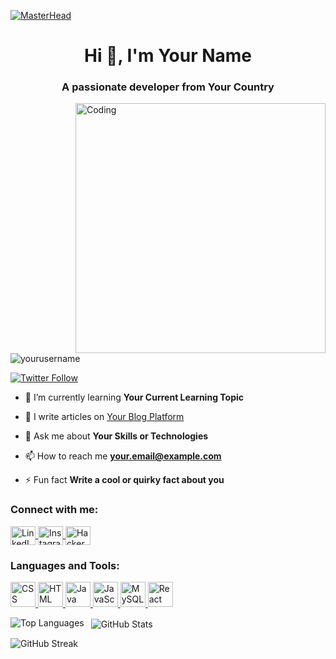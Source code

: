 [![MasterHead](https://logicmojo.com/assets/dist/new_pages/images/js-gif.gif)](https://linkedin.com/in/your-link)

<h1 align="center">Hi 👋, I'm Your Name</h1>
<h3 align="center">A passionate developer from Your Country</h3>

<img align="right" alt="Coding" width="400" src="https://www.lambdatest.com/resources/images/news24.gif">

<p align="left">
  <img src="https://komarev.com/ghpvc/?username=yourusername&label=Profile%20views&color=0e75b6&style=flat" alt="yourusername" />
</p>

<p align="left">
  <a href="https://twitter.com/yourhandle" target="blank">
    <img src="https://img.shields.io/twitter/follow/?logo=twitter&style=for-the-badge" alt="Twitter Follow" />
  </a>
</p>

- 🌱 I’m currently learning **Your Current Learning Topic**

- 📝 I write articles on [Your Blog Platform](https://yourblog.example.com)

- 💬 Ask me about **Your Skills or Technologies**

- 📫 How to reach me **your.email@example.com**

- ⚡ Fun fact **Write a cool or quirky fact about you**

<h3 align="left">Connect with me:</h3>
<p align="left">
  <a href="https://linkedin.com/in/your-link" target="blank">
    <img align="center" src="https://encrypted-tbn0.gstatic.com/images?q=tbn:ANd9GcQvArBsL3q-mYGcZu2JGAch1aGPclnz488q-w&usqp=CAU" alt="LinkedIn" height="30" width="40" />
  </a>
  <a href="https://instagram.com/your_instagram" target="blank">
    <img align="center" src="https://upload.wikimedia.org/wikipedia/commons/thumb/a/a5/Instagram_icon.png/2048px-Instagram_icon.png" alt="Instagram" height="30" width="40" />
  </a>
  <a href="https://www.hackerrank.com/your_hackerrank" target="blank">
    <img align="center" src="https://upload.wikimedia.org/wikipedia/commons/6/65/HackerRank_logo.png" alt="HackerRank" height="30" width="40" />
  </a>
</p>

<h3 align="left">Languages and Tools:</h3>
<p align="left">
  <a href="https://www.w3schools.com/css/" target="_blank" rel="noreferrer">
    <img src="https://cdn-icons-png.flaticon.com/512/5968/5968242.png" alt="CSS" width="40" height="40"/>
  </a>
  <a href="https://www.w3.org/html/" target="_blank" rel="noreferrer">
    <img src="https://cdn-icons-png.flaticon.com/512/1532/1532556.png" alt="HTML" width="40" height="40"/>
  </a>
  <a href="https://www.java.com" target="_blank" rel="noreferrer">
    <img src="https://cdn-icons-png.flaticon.com/512/226/226777.png" alt="Java" width="40" height="40"/>
  </a>
  <a href="https://developer.mozilla.org/en-US/docs/Web/JavaScript" target="_blank" rel="noreferrer">
    <img src="https://w7.pngwing.com/pngs/640/199/png-transparent-javascript-logo-html-javascript-logo-angle-text-rectangle-thumbnail.png" alt="JavaScript" width="40" height="40"/>
  </a>
  <a href="https://www.mysql.com/" target="_blank" rel="noreferrer">
    <img src="https://cdn-icons-png.flaticon.com/512/3161/3161133.png" alt="MySQL" width="40" height="40"/>
  </a>
  <a href="https://reactjs.org/" target="_blank" rel="noreferrer">
    <img src="https://cdn.iconscout.com/icon/free/png-128/react-1-282599.png" alt="React" width="40" height="40"/>
  </a>
</p>

<p>
  <img align="left" src="https://github-readme-stats.vercel.app/api/top-langs?username=yourusername&show_icons=true&locale=en&layout=compact" alt="Top Languages" />
</p>

<p>&nbsp;
  <img align="center" src="https://github-readme-stats.vercel.app/api?username=yourusername&show_icons=true&locale=en" alt="GitHub Stats" />
</p>

<p>
  <img align="center" src="https://github-readme-streak-stats.herokuapp.com/?user=yourusername&" alt="GitHub Streak" />
</p>
